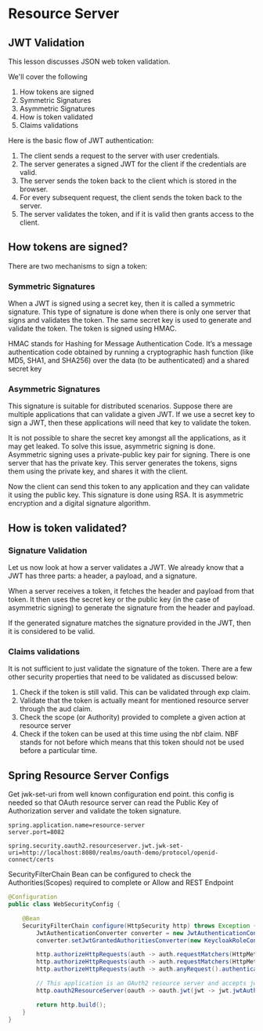 # Resource Server

## JWT Validation
This lesson discusses JSON web token validation.

We'll cover the following
1. How tokens are signed
2. Symmetric Signatures
3. Asymmetric Signatures
4. How is token validated
5. Claims validations

Here is the basic flow of JWT authentication:
1. The client sends a request to the server with user credentials.
2. The server generates a signed JWT for the client if the credentials are valid.
3. The server sends the token back to the client which is stored in the browser.
4. For every subsequent request, the client sends the token back to the server.
5. The server validates the token, and if it is valid then grants access to the client.

## How tokens are signed?
There are two mechanisms to sign a token:

### Symmetric Signatures
When a JWT is signed using a secret key, then it is called a symmetric signature. This type of signature is done when there is only one server that signs and validates the token. The same secret key is used to generate and validate the token. The token is signed using HMAC.

HMAC stands for Hashing for Message Authentication Code. It’s a message authentication code obtained by running a cryptographic hash function (like MD5, SHA1, and SHA256) over the data (to be authenticated) and a shared secret key



### Asymmetric Signatures
This signature is suitable for distributed scenarios. Suppose there are multiple applications that can validate a given JWT. If we use a secret key to sign a JWT, then these applications will need that key to validate the token.

It is not possible to share the secret key amongst all the applications, as it may get leaked. To solve this issue, asymmetric signing is done. Asymmetric signing uses a private-public key pair for signing. There is one server that has the private key. This server generates the tokens, signs them using the private key, and shares it with the client.

Now the client can send this token to any application and they can validate it using the public key. This signature is done using RSA. It is asymmetric encryption and a digital signature algorithm.



## How is token validated?
### Signature Validation
Let us now look at how a server validates a JWT. We already know that a JWT has three parts: a header, a payload, and a signature.

When a server receives a token, it fetches the header and payload from that token. It then uses the secret key or the public key (in the case of asymmetric signing) to generate the signature from the header and payload.

If the generated signature matches the signature provided in the JWT, then it is considered to be valid.



### Claims validations
It is not sufficient to just validate the signature of the token. There are a few other security properties that need to be validated as discussed below:

1. Check if the token is still valid. This can be validated through exp claim.
2. Validate that the token is actually meant for mentioned resource server through the aud claim.
3. Check the scope (or Authority) provided to complete a given action at resource server
4. Check if the token can be used at this time using the nbf claim. NBF stands for not before which means that this token should not be used before a particular time.




## Spring Resource Server Configs

Get jwk-set-uri from well known configuration end point. this config is needed so that OAuth resource server can read the Public Key of Authorization server and validate the token signature.
```
spring.application.name=resource-server
server.port=8082

spring.security.oauth2.resourceserver.jwt.jwk-set-uri=http://localhost:8080/realms/oauth-demo/protocol/openid-connect/certs
```

SecurityFilterChain Bean can be configured to check the Authorities(Scopes) required to complete or Allow and REST Endpoint
```java
@Configuration
public class WebSecurityConfig {

    @Bean
    SecurityFilterChain configure(HttpSecurity http) throws Exception {
        JwtAuthenticationConverter converter = new JwtAuthenticationConverter();
        converter.setJwtGrantedAuthoritiesConverter(new KeycloakRoleConverter());

        http.authorizeHttpRequests(auth -> auth.requestMatchers(HttpMethod.GET, "/users/status").hasAuthority("SCOPE_readuser"));
        http.authorizeHttpRequests(auth -> auth.requestMatchers(HttpMethod.GET, "/users/token").hasRole("developer"));
        http.authorizeHttpRequests(auth -> auth.anyRequest().authenticated());

        // This application is an OAuth2 resource server and accepts jwt tokens
        http.oauth2ResourceServer(oauth -> oauth.jwt(jwt -> jwt.jwtAuthenticationConverter(converter)));

        return http.build();
    }
}

```